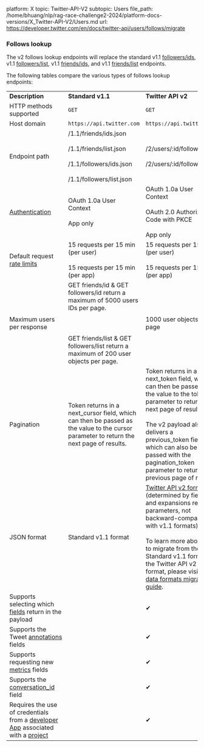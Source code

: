 platform: X
topic: Twitter-API-V2
subtopic: Users
file_path: /home/bhuang/nlp/rag-race-challenge2-2024/platform-docs-versions/X_Twitter-API-V2/Users.md
url: https://developer.twitter.com/en/docs/twitter-api/users/follows/migrate


### Follows lookup

The v2 follows lookup endpoints will replace the standard v1.1 [followers/ids](https://developer.twitter.com/en/docs/twitter-api/v1/accounts-and-users/follow-search-get-users/api-reference/get-followers-ids), v1.1 [followers/list](https://developer.twitter.com/en/docs/twitter-api/v1/accounts-and-users/follow-search-get-users/api-reference/get-followers-list), v1.1 [friends/ids](https://developer.twitter.com/en/docs/twitter-api/v1/accounts-and-users/follow-search-get-users/api-reference/get-friends-ids), and v1.1 [friends/list](https://developer.twitter.com/en/docs/twitter-api/v1/accounts-and-users/follow-search-get-users/api-reference/get-friends-list) endpoints.

The following tables compare the various types of follows lookup endpoints:

|     |     |     |
| --- | --- | --- |
| **Description** | **Standard v1.1** | **Twitter API v2** |
| HTTP methods supported | `GET` | `GET` |
| Host domain | `https://api.twitter.com` | `https://api.twitter.com` |
| Endpoint path | /1.1/friends/ids.json<br><br>/1.1/friends/list.json<br><br>/1.1/followers/ids.json<br><br>/1.1/followers/list.json | /2/users/:id/following<br><br>/2/users/:id/followers |
| [Authentication](https://developer.twitter.com/en/docs/authentication) | OAuth 1.0a User Context<br><br>App only | OAuth 1.0a User Context<br><br>OAuth 2.0 Authorization Code with PKCE<br><br>App only |
| Default request [rate limits](https://developer.twitter.com/en/docs/rate-limits) | 15 requests per 15 min (per user)<br><br>15 requests per 15 min (per app) | 15 requests per 15 min (per user)<br><br>15 requests per 15 min (per app) |
| Maximum users per response | GET friends/id & GET followers/id return a maximum of 5000 users IDs per page.<br><br>  <br><br>GET friends/list & GET followers/list return a maximum of 200 user objects per page. | 1000 user objects per page |
| Pagination | Token returns in a next\_cursor field, which can then be passed as the value to the cursor parameter to return the next page of results. | Token returns in a next\_token field, which can then be passed as the value to the token parameter to return the next page of results.<br><br>The v2 payload also delivers a previous\_token field, which can also be passed with the pagination\_token parameter to return the previous page of results. |
| JSON format | Standard v1.1 format | [Twitter API v2 format](https://developer.twitter.com/content/developer-twitter/en/docs/twitter-api/data-dictionary) (determined by fields and expansions request parameters, not backward-compatible with v1.1 formats)<br><br>To learn more about how to migrate from the Standard v1.1 format to the Twitter API v2 format, please visit our [data formats migration guide](https://developer.twitter.com/en/docs/twitter-api/migrate/data-formats). |
| Supports selecting which [fields](https://developer.twitter.com/en/docs/twitter-api/data-dictionary) return in the payload |     | ✔   |
| Supports the Tweet [annotations](https://developer.twitter.com/en/docs/twitter-api/annotations) fields |     | ✔   |
| Supports requesting new [metrics](https://developer.twitter.com/en/docs/twitter-api/metrics) fields |     | ✔   |
| Supports the [conversation\_id](https://developer.twitter.com/en/docs/twitter-api/conversation-id) field |     | ✔   |
| Requires the use of credentials from a [developer App](https://developer.twitter.com/en/docs/apps) associated with a [project](https://developer.twitter.com/en/docs/projects) |     | ✔   |